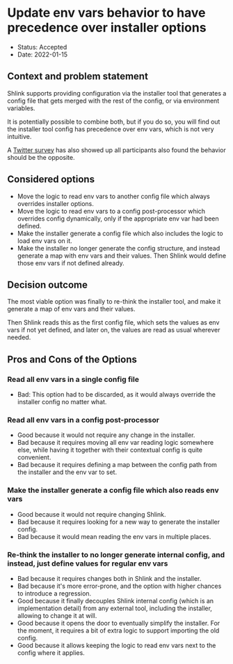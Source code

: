 # Update env vars behavior to have precedence over installer options

* Status: Accepted
* Date: 2022-01-15

## Context and problem statement

Shlink supports providing configuration via the installer tool that generates a config file that gets merged with the rest of the config, or via environment variables.

It is potentially possible to combine both, but if you do so, you will find out the installer tool config has precedence over env vars, which is not very intuitive.

A [Twitter survey](https://twitter.com/shlinkio/status/1480614855006732289) has also showed up all participants also found the behavior should be the opposite.

## Considered options

* Move the logic to read env vars to another config file which always overrides installer options.
* Move the logic to read env vars to a config post-processor which overrides config dynamically, only if the appropriate env var had been defined.
* Make the installer generate a config file which also includes the logic to load env vars on it.
* Make the installer no longer generate the config structure, and instead generate a map with env vars and their values. Then Shlink would define those env vars if not defined already.

## Decision outcome

The most viable option was finally to re-think the installer tool, and make it generate a map of env vars and their values.

Then Shlink reads this as the first config file, which sets the values as env vars if not yet defined, and later on, the values are read as usual wherever needed.

## Pros and Cons of the Options

### Read all env vars in a single config file

* Bad: This option had to be discarded, as it would always override the installer config no matter what.

### Read all env vars in a config post-processor

* Good because it would not require any change in the installer.
* Bad because it requires moving all env var reading logic somewhere else, while having it together with their contextual config is quite convenient.
* Bad because it requires defining a map between the config path from the installer and the env var to set.

### Make the installer generate a config file which also reads env vars

* Good because it would not require changing Shlink.
* Bad because it requires looking for a new way to generate the installer config.
* Bad because it would mean reading the env vars in multiple places.

### Re-think the installer to no longer generate internal config, and instead, just define values for regular env vars

* Bad because it requires changes both in Shlink and the installer.
* Bad because it's more error-prone, and the option with higher chances to introduce a regression.
* Good because it finally decouples Shlink internal config (which is an implementation detail) from any external tool, including the installer, allowing to change it at will.
* Good because it opens the door to eventually simplify the installer. For the moment, it requires a bit of extra logic to support importing the old config.
* Good because it allows keeping the logic to read env vars next to the config where it applies.

